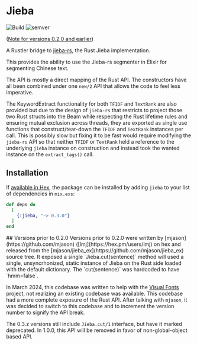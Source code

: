 # Jieba

![Build](https://github.com/awong-dev/jieba-rs/actions/workflows/elixir.yml/badge.svg)
![semver](https://img.shields.io/badge/semver-0.3.0-blue)

([Note for versions 0.2.0 and earlier](#0.2.0-and-earlier))

A Rustler bridge to [jieba-rs](https://github.com/messense/jieba-rs), the Rust
Jieba implementation.

This provides the ability to use the Jieba-rs segmenter in Elixir for segmenting
Chinese text.

The API is mostly a direct mapping of the Rust API. The constructors have all
been combined under one `new/2` API that allows the code to feel less imperative.

The KeywordExtract functionality for both `TFIDF` and `TextRank` are also provided
but due to the design of `jieba-rs` that restricts to project those two Rust
structs into the Beam while respecting the Rust lifetime rules and ensuring mutual
exclusion across threads, they are exported as single use functions that
construct/tear-down the `TFIDF` and `TextRank` instances per call.  This is
possibly slow but fixing it to be fast would require modifying the `jieba-rs`
API so that neither `TFIDF` or `TextRank` held a reference to the underlying
`jieba` instance on construction and instead took the wanted instance on the
`extract_tags()` call.

## Installation

If [available in Hex](https://hex.pm/docs/publish), the package can be installed
by adding `jieba` to your list of dependencies in `mix.exs`:

```elixir
def deps do
  [
    {:jieba, "~> 0.3.0"}
  ]
end
```

<a name="0.2.0-and-earlier">
## Versions prior to 0.2.0
</a>
Versions prior to 0.2.0 were written by [mjason](https://github.com/mjason)
([lmj](https://hex.pm/users/lmj) on hex and released from the
[mjason/jieba_ex](https://github.com/mjason/jieba_ex) source tree. It exposed
a single `Jieba.cut(sentence)` method will used a single, unsyncrhonized, static
instance of Jieba on the Rust side loaded with the default dictionary.
The `cut(sentence)` was hardcoded to have `hmm=false`.

In March 2024, this codebase was written to help with the
[Visual Fonts](https://visual-fonts.com/) project, not realizing an existing
codebase was available. This codebase had a more complete exposure of the Rust
API. After talking with `mjason`, it was decided to switch to this codebase and
to increment the version number to signify the API break.

The 0.3.z versions still include `Jieba.cut/1` interface, but have it marked
deprecated. In 1.0.0, this API will be removed in favor of non-global-object
based API.
